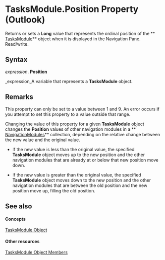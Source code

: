 
# TasksModule.Position Property (Outlook)

Returns or sets a  **Long** value that represents the ordinal position of the ** [TasksModule](fc6ae6c9-6b13-b5f2-9506-c3dbbe709df6.md)** object when it is displayed in the Navigation Pane. Read/write.


## Syntax

 _expression_. **Position**

 _expression_A variable that represents a  **TasksModule** object.


## Remarks

This property can only be set to a value between 1 and 9. An error occurs if you attempt to set this property to a value outside that range.

Changing the value of this property for a given  **TasksModule** object changes the **Position** values of other navigation modules in a ** [NavigationModules](4b0743d3-0a21-488c-27b2-31ae07129a61.md)** collection, depending on the relative change between the new value and the original value.


- If the new value is less than the original value, the specified  **TasksModule** object moves up to the new position and the other navigation modules that are already at or below that new position move down.
    
- If the new value is greater than the original value, the specified  **TasksModule** object moves down to the new position and the other navigation modules that are between the old position and the new position move up, filling the old position.
    

## See also


#### Concepts


 [TasksModule Object](fc6ae6c9-6b13-b5f2-9506-c3dbbe709df6.md)
#### Other resources


 [TasksModule Object Members](78274654-8df6-f34f-1460-8f1d36f0a15c.md)
